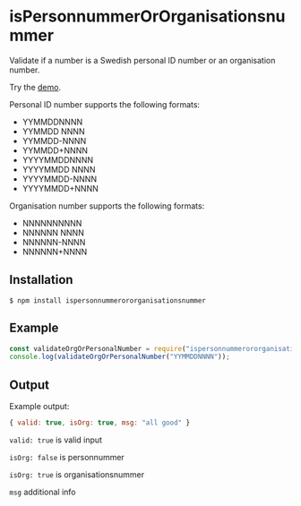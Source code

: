 # isPersonnummerOrOrganisationsnummer

Validate if a number is a Swedish personal ID number or an organisation number.

Try the [demo](https://gavs.github.io/isPersonnummerOrOrganisationsnummer/).

Personal ID number supports the following formats:
* YYMMDDNNNN
* YYMMDD NNNN
* YYMMDD-NNNN
* YYMMDD+NNNN
* YYYYMMDDNNNN
* YYYYMMDD NNNN
* YYYYMMDD-NNNN
* YYYYMMDD+NNNN

Organisation number supports the following formats:
* NNNNNNNNNN
* NNNNNN NNNN
* NNNNNN-NNNN
* NNNNNN+NNNN

## Installation
```
$ npm install ispersonnummerororganisationsnummer
```

## Example
```js
const validateOrgOrPersonalNumber = require("ispersonnummerororganisationsnummer");
console.log(validateOrgOrPersonalNumber("YYMMDDNNNN"));
```

## Output

Example output:

```js
{ valid: true, isOrg: true, msg: "all good" }
```

`valid: true` is valid input

`isOrg: false` is personnummer

`isOrg: true` is organisationsnummer

`msg` additional info
